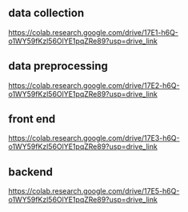 ## data collection
https://colab.research.google.com/drive/17E1-h6Q-o1WY59fKzl56OlYE1pqZRe89?usp=drive_link
## data preprocessing
https://colab.research.google.com/drive/17E2-h6Q-o1WY59fKzl56OlYE1pqZRe89?usp=drive_link

## front end

https://colab.research.google.com/drive/17E3-h6Q-o1WY59fKzl56OlYE1pqZRe89?usp=drive_link

## backend

https://colab.research.google.com/drive/17E5-h6Q-o1WY59fKzl56OlYE1pqZRe89?usp=drive_link
